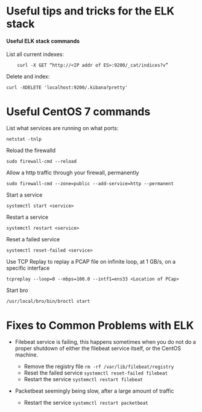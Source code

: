 # Useful tips and tricks for the ELK stack

#### Useful ELK stack commands
List all current indexes:
```
	curl -X GET “http://<IP addr of ES>:9200/_cat/indices?v”
```

Delete and index:
```
curl -XDELETE 'localhost:9200/.kibana?pretty'
```

# Useful CentOS 7 commands

List what services are running on what ports:
```
netstat -tnlp
```

Reload the firewalld
```
sudo firewall-cmd --reload	
```

Allow a http traffic through your firewall, permanently
```
sudo firewall-cmd --zone=public --add-service=http --permanent
```

Start a service
```
systemctl start <service>
```

Restart a service
```
systemctl restart <service>
```

Reset a failed service
```
systemctl reset-failed <service>
```

Use TCP Replay to replay a PCAP file on infinite loop, at 1 GB/s, on a specific interface
```
tcpreplay --loop=0 --mbps=100.0 --intf1=ens33 <Location of PCap> 
```

Start bro
```
/usr/local/bro/bin/broctl start
```

# Fixes to Common Problems with ELK

* Filebeat service is failing, this happens sometimes when you do not do a proper shutdown of either the filebeat service itself, or the CentOS machine. 
	* Remove the registry file 
	`rm -rf /var/lib/filebeat/registry`
	* Reset the failed service
	`systemctl reset-failed filebeat`
	* Restart the service
	`systemctl restart filebeat`

* Packetbeat seemingly being slow, after a large amount of traffic
	* Restart the service
	`systemctl restart packetbeat`
